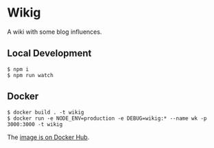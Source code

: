 # Wikig

A wiki with some blog influences.

## Local Development

```
$ npm i
$ npm run watch
```

## Docker

```
$ docker build . -t wikig
$ docker run -e NODE_ENV=production -e DEBUG=wikig:* --name wk -p 3000:3000 -t wikig
```

The [image is on Docker
Hub](https://cloud.docker.com/repository/docker/wilfred/wikig).
